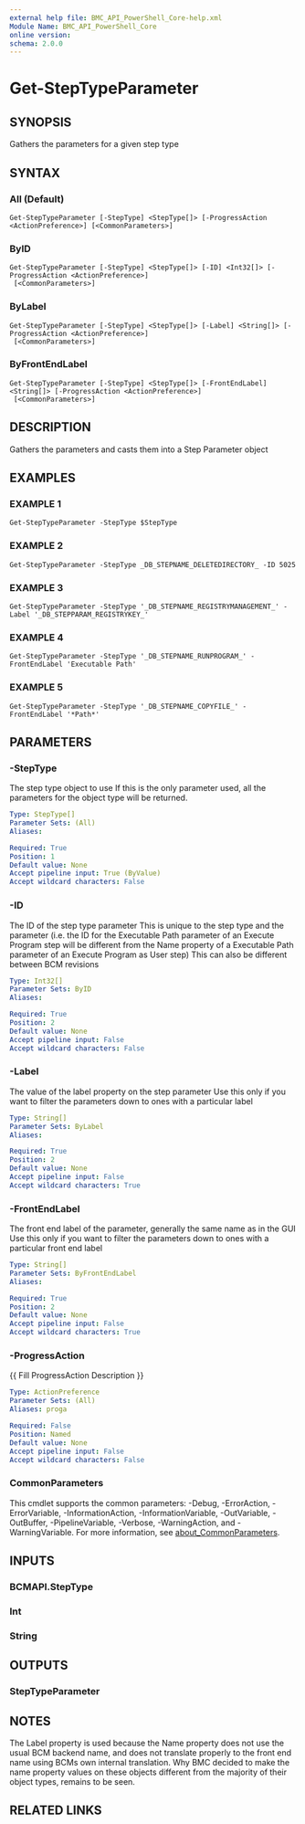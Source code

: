 ```yaml
---
external help file: BMC_API_PowerShell_Core-help.xml
Module Name: BMC_API_PowerShell_Core
online version:
schema: 2.0.0
---
```


# Get-StepTypeParameter

## SYNOPSIS
Gathers the parameters for a given step type

## SYNTAX

### All (Default)
```
Get-StepTypeParameter [-StepType] <StepType[]> [-ProgressAction <ActionPreference>] [<CommonParameters>]
```

### ByID
```
Get-StepTypeParameter [-StepType] <StepType[]> [-ID] <Int32[]> [-ProgressAction <ActionPreference>]
 [<CommonParameters>]
```

### ByLabel
```
Get-StepTypeParameter [-StepType] <StepType[]> [-Label] <String[]> [-ProgressAction <ActionPreference>]
 [<CommonParameters>]
```

### ByFrontEndLabel
```
Get-StepTypeParameter [-StepType] <StepType[]> [-FrontEndLabel] <String[]> [-ProgressAction <ActionPreference>]
 [<CommonParameters>]
```

## DESCRIPTION
Gathers the parameters and casts them into a Step Parameter object

## EXAMPLES

### EXAMPLE 1
```
Get-StepTypeParameter -StepType $StepType
```

### EXAMPLE 2
```
Get-StepTypeParameter -StepType _DB_STEPNAME_DELETEDIRECTORY_ -ID 5025
```

### EXAMPLE 3
```
Get-StepTypeParameter -StepType '_DB_STEPNAME_REGISTRYMANAGEMENT_' -Label '_DB_STEPPARAM_REGISTRYKEY_'
```

### EXAMPLE 4
```
Get-StepTypeParameter -StepType '_DB_STEPNAME_RUNPROGRAM_' -FrontEndLabel 'Executable Path'
```

### EXAMPLE 5
```
Get-StepTypeParameter -StepType '_DB_STEPNAME_COPYFILE_' -FrontEndLabel '*Path*'
```

## PARAMETERS

### -StepType
The step type object to use
If this is the only parameter used, all the parameters for the object type will be returned.

```yaml
Type: StepType[]
Parameter Sets: (All)
Aliases:

Required: True
Position: 1
Default value: None
Accept pipeline input: True (ByValue)
Accept wildcard characters: False
```

### -ID
The ID of the step type parameter
This is unique to the step type and the parameter (i.e.
the ID for the Executable Path parameter of an Execute Program step will be different from the Name property of a Executable Path parameter of an Execute Program as User step)
This can also be different between BCM revisions

```yaml
Type: Int32[]
Parameter Sets: ByID
Aliases:

Required: True
Position: 2
Default value: None
Accept pipeline input: False
Accept wildcard characters: False
```

### -Label
The value of the label property on the step parameter
Use this only if you want to filter the parameters down to ones with a particular label

```yaml
Type: String[]
Parameter Sets: ByLabel
Aliases:

Required: True
Position: 2
Default value: None
Accept pipeline input: False
Accept wildcard characters: True
```

### -FrontEndLabel
The front end label of the parameter, generally the same name as in the GUI
Use this only if you want to filter the parameters down to ones with a particular front end label

```yaml
Type: String[]
Parameter Sets: ByFrontEndLabel
Aliases:

Required: True
Position: 2
Default value: None
Accept pipeline input: False
Accept wildcard characters: True
```

### -ProgressAction
{{ Fill ProgressAction Description }}

```yaml
Type: ActionPreference
Parameter Sets: (All)
Aliases: proga

Required: False
Position: Named
Default value: None
Accept pipeline input: False
Accept wildcard characters: False
```

### CommonParameters
This cmdlet supports the common parameters: -Debug, -ErrorAction, -ErrorVariable, -InformationAction, -InformationVariable, -OutVariable, -OutBuffer, -PipelineVariable, -Verbose, -WarningAction, and -WarningVariable. For more information, see [about_CommonParameters](http://go.microsoft.com/fwlink/?LinkID=113216).

## INPUTS

### BCMAPI.StepType
### Int
### String
## OUTPUTS

### StepTypeParameter
## NOTES
The Label property is used because the Name property does not use the usual BCM backend name, and does not translate properly to the front end name using BCMs own internal translation.
Why BMC decided to make the name property values on these objects different from the majority of their object types, remains to be seen.

## RELATED LINKS
